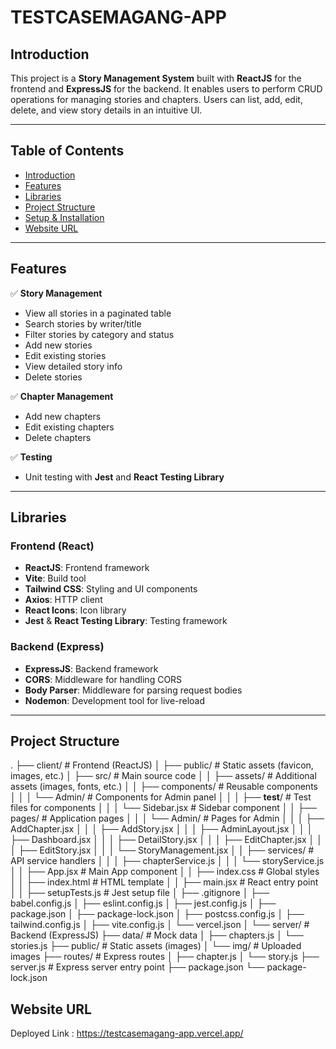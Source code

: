 # TESTCASEMAGANG-APP

## <a name="introduction"></a> Introduction
This project is a **Story Management System** built with **ReactJS** for the frontend and **ExpressJS** for the backend. It enables users to perform CRUD operations for managing stories and chapters. Users can list, add, edit, delete, and view story details in an intuitive UI.

---

## Table of Contents

- [Introduction](#introduction)
- [Features](#features)
- [Libraries](#libraries)
- [Project Structure](#project-structures)
- [Setup & Installation](#setup-installation)
- [Website URL](#website-url)

---

## <a name="features"></a> Features
✅ **Story Management**  
- View all stories in a paginated table  
- Search stories by writer/title  
- Filter stories by category and status  
- Add new stories  
- Edit existing stories  
- View detailed story info  
- Delete stories

✅ **Chapter Management**  
- Add new chapters  
- Edit existing chapters  
- Delete chapters

✅ **Testing**  
- Unit testing with **Jest** and **React Testing Library**

---

## <a name="libraries"></a> Libraries
### Frontend (React)
- **ReactJS**: Frontend framework
- **Vite**: Build tool
- **Tailwind CSS**: Styling and UI components
- **Axios**: HTTP client
- **React Icons**: Icon library
- **Jest** & **React Testing Library**: Testing framework

### Backend (Express)
- **ExpressJS**: Backend framework
- **CORS**: Middleware for handling CORS
- **Body Parser**: Middleware for parsing request bodies
- **Nodemon**: Development tool for live-reload

---

## <a name="project-structures"></a> Project Structure
.
├── client/                  # Frontend (ReactJS)
│   ├── public/              # Static assets (favicon, images, etc.)
│   ├── src/                 # Main source code
│   │   ├── assets/          # Additional assets (images, fonts, etc.)
│   │   ├── components/      # Reusable components
│   │   │   └── Admin/       # Components for Admin panel
│   │   │       ├── __test__/        # Test files for components
│   │   │       └── Sidebar.jsx      # Sidebar component
│   │   ├── pages/           # Application pages
│   │   │   └── Admin/       # Pages for Admin
│   │   │       ├── AddChapter.jsx
│   │   │       ├── AddStory.jsx
│   │   │       ├── AdminLayout.jsx
│   │   │       ├── Dashboard.jsx
│   │   │       ├── DetailStory.jsx
│   │   │       ├── EditChapter.jsx
│   │   │       ├── EditStory.jsx
│   │   │       └── StoryManagement.jsx
│   │   ├── services/        # API service handlers
│   │   │   ├── chapterService.js
│   │   │   └── storyService.js
│   │   ├── App.jsx          # Main App component
│   │   ├── index.css        # Global styles
│   │   ├── index.html       # HTML template
│   │   ├── main.jsx         # React entry point
│   │   ├── setupTests.js    # Jest setup file
│   ├── .gitignore
│   ├── babel.config.js
│   ├── eslint.config.js
│   ├── jest.config.js
│   ├── package.json
│   ├── package-lock.json
│   ├── postcss.config.js
│   ├── tailwind.config.js
│   ├── vite.config.js
│   └── vercel.json
│
└── server/                  # Backend (ExpressJS)
    ├── data/                # Mock data
    │   ├── chapters.js
    │   └── stories.js
    ├── public/              # Static assets (images)
    │   └── img/             # Uploaded images
    ├── routes/              # Express routes
    │   ├── chapter.js
    │   └── story.js
    ├── server.js            # Express server entry point
    ├── package.json
    └── package-lock.json

## <a name="#website-url"></a> Website URL
Deployed Link : https://testcasemagang-app.vercel.app/ 
